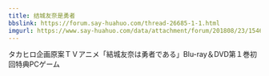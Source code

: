 ```yaml
---
title: 结城友奈是勇者
bbslink: https://forum.say-huahuo.com/thread-26685-1-1.html
imgurl: https://www.say-huahuo.com/data/attachment/forum/201808/23/154628benhvkbvtvqwqwdb.jpg
---
```


タカヒロ企画原案ＴＶアニメ「結城友奈は勇者である」Blu-ray＆DVD第１巻初回特典PCゲーム<!--more-->
